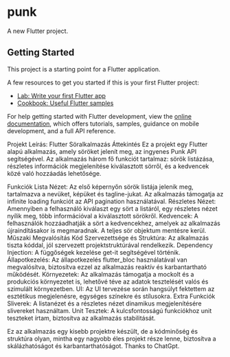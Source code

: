 # punk

A new Flutter project.

## Getting Started

This project is a starting point for a Flutter application.

A few resources to get you started if this is your first Flutter project:

- [Lab: Write your first Flutter app](https://docs.flutter.dev/get-started/codelab)
- [Cookbook: Useful Flutter samples](https://docs.flutter.dev/cookbook)

For help getting started with Flutter development, view the
[online documentation](https://docs.flutter.dev/), which offers tutorials,
samples, guidance on mobile development, and a full API reference.

Projekt Leírás: Flutter Söralkalmazás
Áttekintés
Ez a projekt egy Flutter alapú alkalmazás, amely söröket jelenít meg, az ingyenes Punk API segítségével. Az alkalmazás három fő funkciót tartalmaz: sörök listázása, részletes információk megjelenítése kiválasztott sörről, és a kedvencek közé való hozzáadás lehetősége.

Funkciók
Lista Nézet: Az első képernyőn sörök listája jelenik meg, tartalmazva a nevüket, képüket és tagline-jukat. Az alkalmazás támogatja az infinite loading funkciót az API pagination használatával.
Részletes Nézet: Amennyiben a felhasználó kiválaszt egy sört a listáról, egy részletes nézet nyílik meg, több információval a kiválasztott sörökről.
Kedvencek: A felhasználók hozzáadhatják a sört a kedvencekhez, amelyek az alkalmazás újraindításakor is megmaradnak. A teljes sör objektum mentésre kerül.
Műszaki Megvalósítás
Kód Szervezettsége és Struktúra: Az alkalmazás tiszta kóddal, jól szervezett projektstruktúrával rendelkezik.
Dependency Injection: A függőségek kezelése get-it segítségével történik.
Állapotkezelés: Az állapotkezelés flutter_bloc használatával van megvalósítva, biztosítva ezzel az alkalmazás reaktív és karbantartható működését.
Környezetek: Az alkalmazás támogatja a mockolt és a produkciós környezetet is, lehetővé téve az adatok tesztelését valós és szimulált környezetben.
UI: Az UI tervezése során hangsúlyt fektettem az esztétikus megjelenésre, egységes színekre és stílusokra.
Extra Funkciók
Sliverek: A listanézet és a részletes nézet dinamikus megjelenítésére slivereket használtam.
Unit Tesztek: A kulcsfontosságú funkciókhoz unit teszteket írtam, biztosítva az alkalmazás stabilitását.

Ez az alkalmazás egy kisebb projektre készült, de a kódminőség és struktúra olyan, mintha egy nagyobb éles projekt része lenne, biztosítva a skálázhatóságot és karbantarthatóságot.
Thanks to ChatGpt.
